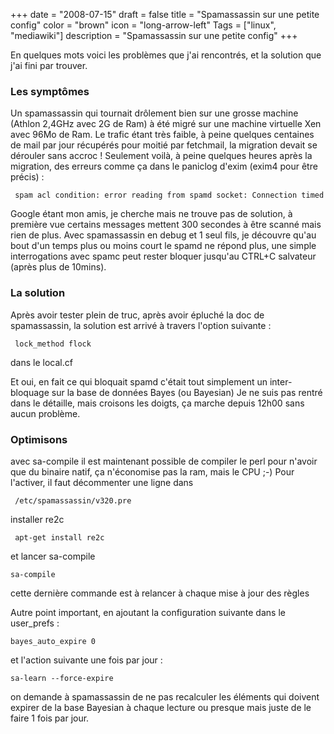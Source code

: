 +++
date = "2008-07-15"
draft = false
title = "Spamassassin sur une petite config"
color = "brown"
icon = "long-arrow-left"
Tags = ["linux", "mediawiki"]
description = "Spamassassin sur une petite config"
+++

En quelques mots voici les problèmes que j'ai rencontrés, et la solution
que j'ai fini par trouver.

### Les symptômes

Un spamassassin qui tournait drôlement bien sur une grosse machine
(Athlon 2,4GHz avec 2G de Ram) à été migré sur une machine virtuelle Xen
avec 96Mo de Ram. Le trafic étant très faible, à peine quelques
centaines de mail par jour récupérés pour moitié par fetchmail, la
migration devait se dérouler sans accroc ! Seulement voilà, à peine
quelques heures après la migration, des erreurs comme ça dans le
paniclog d'exim (exim4 pour être précis) :

     spam acl condition: error reading from spamd socket: Connection timed out

Google étant mon amis, je cherche mais ne trouve pas de solution, à
première vue certains messages mettent 300 secondes à être scanné mais
rien de plus. Avec spamassassin en debug et 1 seul fils, je découvre
qu'au bout d'un temps plus ou moins court le spamd ne répond plus, une
simple interrogations avec spamc peut rester bloquer jusqu'au CTRL+C
salvateur (après plus de 10mins).

### La solution

Après avoir tester plein de truc, après avoir épluché la doc de
spamassassin, la solution est arrivé à travers l'option suivante :

     lock_method flock

dans le local.cf

Et oui, en fait ce qui bloquait spamd c'était tout simplement un
inter-bloquage sur la base de données Bayes (ou Bayesian) Je ne suis pas
rentré dans le détaille, mais croisons les doigts, ça marche depuis
12h00 sans aucun problème.

### Optimisons

avec sa-compile il est maintenant possible de compiler le perl pour
n'avoir que du binaire natif, ça n'économise pas la ram, mais le CPU ;-)
Pour l'activer, il faut décommenter une ligne dans

     /etc/spamassassin/v320.pre

installer re2c

     apt-get install re2c

et lancer sa-compile

    sa-compile

cette dernière commande est à relancer à chaque mise à jour des règles

Autre point important, en ajoutant la configuration suivante dans le
user\_prefs :

    bayes_auto_expire 0

et l'action suivante une fois par jour :

    sa-learn --force-expire

on demande à spamassassin de ne pas recalculer les éléments qui doivent
expirer de la base Bayesian à chaque lecture ou presque mais juste de le
faire 1 fois par jour.
